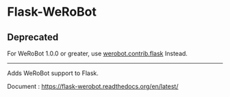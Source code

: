 Flask-WeRoBot
=============

## Deprecated
For WeRoBot 1.0.0 or greater, use [werobot.contrib.flask](https://werobot.readthedocs.io/zh_CN/stable/contrib.html#flask) Instead.

---

Adds WeRoBot support to Flask.

Document : https://flask-werobot.readthedocs.org/en/latest/
